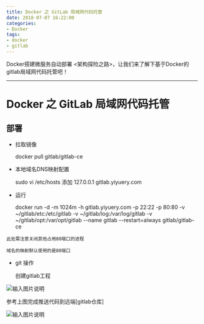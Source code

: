 ```yaml
---
title: Docker 之 GitLab 局域网代码托管
date: 2018-07-07 16:22:00
categories:
- Docker
tags:
- docker
- gitlab
---
```


Docker搭建微服务自动部署 <架构探险之路>，让我们来了解下基于Docker的gitlab局域网代码托管吧！

---

# Docker 之 GitLab 局域网代码托管

## 部署

- 拉取镜像

  docker pull gitlab/gitlab-ce

- 本地域名DNS映射配置

  sudo vi /etc/hosts
  添加 127.0.0.1 gitlab.yiyuery.com

- 运行

  docker run -d -m 1024m -h gitlab.yiyuery.com -p 22:22 -p 80:80 -v ~/gitlab/etc:/etc/gitlab -v ~/gitlab/log:/var/log/gitlab -v ~/gitlab/opt:/var/opt/gitlab --name gitlab --restart=always gitlab/gitlab-ce

`此处需注意关闭其他占用80端口的进程`

    域名的映射默认使用的是80端口

- git 操作

  创建gitlab工程

![输入图片说明](https://images.gitee.com/uploads/images/2018/0708/100245_fe2789c0_912956.png "屏幕截图.png")

  参考上图完成推送代码到远端[gitlab仓库]

![输入图片说明](https://images.gitee.com/uploads/images/2018/0708/152004_e20c3a06_912956.png "屏幕截图.png")
